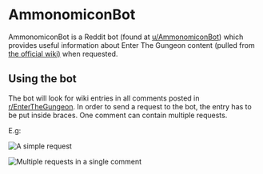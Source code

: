 # AmmonomiconBot

AmmonomiconBot is a Reddit bot (found at [u/AmmonomiconBot](https://www.reddit.com/user/AmmonomiconBot)) which provides useful information about Enter The Gungeon content (pulled from [the official wiki)](https://enterthegungeon.gamepedia.com/Enter_the_Gungeon_Wiki) when requested.

## Using the bot

The bot will look for wiki entries in all comments posted in [r/EnterTheGungeon](https://www.reddit.com/r/EnterTheGungeon/). In order to send a request to the bot, the entry has to be put inside braces. One comment can contain multiple requests.

E.g:

![A simple request](https://i.imgur.com/5eOqrfC.png)

![Multiple requests in a single comment](https://i.imgur.com/PK8bdiI.png)
